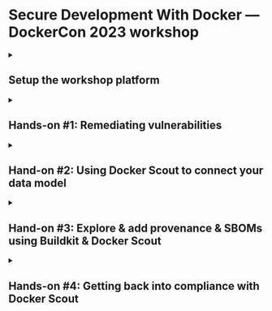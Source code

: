 # Secure Development With Docker &mdash; DockerCon 2023 workshop

<details><summary><h2>Setup the workshop platform</h2></summary>

### Requirements

- git
- Docker Desktop 4.24.0 or greater
- Docker Hub account `$ORG`

Docker Desktop must be configured to use containerd.  In Docker Desktop, go to
the Settings (⚙️ icon) &gt; Features in development and make sure the box next
to "Use containerd for pulling and storing images". If you changed the setting,
click the "Apply & Restart" button.

![Docker Desktop settings](./ss/desktop-containerd.png)

### Prerequisites

> *Conventions:*
> `$ORG` is the name of the Docker Hub account you will use.
> It can be a personal or a team one. Better if you have full ownership on it.

1. Clone the repository on your local machine
2. (optional) export `ORG` environment variable so you can more easily copy/paste commands

   ```console
   export ORG=<your organization namespace>
   ```
3. Configure organization for Docker Scout

   ```console
   docker scout config organization $ORG
   ```
4. Copy `env.dist` file to `.env`
5. Edit `.env` and set `NAMESPACE` to `$ORG`
6. Enroll your organization to Docker Scout

   ```console
   docker scout enroll $ORG
   ```
7. Checkout Hands-On #1

   ```console
   git checkout hands-on-1
   ```
8. Build demo images

   ```console
   docker compose --profile images build
   ```

   > This command will build two images we will explore.
   > To know more about how they are built look at
   > [`./docker-compose.yml`](./docker-compose.yml) and
   > [`./backend/Dockerfile`](./backend/Dockerfile) that
   > contains the build definitions.

   > In case of network issues, you can also build the following
   > image that is prebuilt and don't need extra dependencies.

   ```console
   docker compose --profile low_network build
   ```
</details>

<details><summary><h2>Hands-on #1: Remediating vulnerabilities</h2></summary>

### Reset git repository

```console
git reset --hard hands-on-1
```

### Base Image Fix (Docker Desktop)

1. Open Docker Desktop and select the image `$ORG/scout-demo-service:v1`

   ![](./ss/layer_view_scout-demo-service_v1.png)
2. Take the time to explore the different information displayed on this page

   - Image hierarchy, layers and the Images tab
   - Vulnerabilities
   - Packages

3. Select your base image and explore vulnerabilities specific to the base image.
   Then select "Recommendations for base image…" in the "Recommended fixes"
   dropdown in the upper right portion of the window.

   ![](./ss/select-base-image.png)

4. Select _Change base image_ and set the current image to 3.14

   ![](./ss/change-base-image.png)

5. Open [`frontend/Dockerfile`](./frontend/Dockerfile) in your favorite file editor
   and apply the "Tag is preferred tag" recommendation, i.e., change the `FROM` line to

   ```dockerfile
   FROM alpine:3.18
   ```

6. (optional) Update the tag to `v2` in [`docker-compose.yml`](./docker-compose.yml)
7. Rebuild the image

   ```console
   docker compose --profile scout-demo-service build
   ```
8. Open the image inside Desktop and see the impact of your change

   ![](./ss/layer_view_scout-demo-service_v2.png)

### Base Image Fix (Docker Scout CLI)

1. Run `docker scout cves` command against the image you just built:

   ```console
   docker scout cves $ORG/scout-demo-service:v1
   ```

   ![](./ss/scout-demo-service-v1-cves.png)
2. (optional) Explore the filters options from `docker scout cves` command
3. (optional) See vulnerable packages only

   ```console
   docker scout cves --format only-packages --only-vuln-packages $ORG/scout-demo-service:v1
   ```

   ![](./ss/scout-demo-service-v1-only-vuln-packages.png)

4. Explore base image recommendations using `docker scout recommendations`

   -> specify the tag upfront, like we selected it in Docker Desktop

   ```console
   docker scout recommendations --tag 3.14 $ORG/scout-demo-service:v1
   ```

   ![](./ss/scout-demo-service-v1-recommendations.png)

5. Apply the "Tag is preferred tag" recommendation to the [`frontend/Dockerfile`](./frontend/Dockerfile)
6. (optional) Update the tag to `v2` in [`docker-compose.yml`](./docker-compose.yml)
7. Rebuild the image

   ```console
   docker compose --profile scout-demo-service build
   ```
8. Run `docker scout cves` command against the image you just built and see the changes:

   ```console
   docker scout cves $ORG/scout-demo-service:v2
   ```

   ![](./ss/scout-demo-service-v2-cves.png)
9. Compare the two images to see the differences:

   ```console
   docker scout compare $ORG/scout-demo-service:v2 --to $ORG/scout-demo-service:v1
   ```

   ![](./ss/scout-demo-service-compare.png)

### Application Dependency Fix

1. Explore the still existing vulnerabilities: (Desktop or CLI)
   - find vulnerable package
   - find fix version
2. Update [`package.json`](./frontend/package.json) to upgrade the dependency
3. (optional) Update the tag to `v3` in [`docker-compose.yml`](./docker-compose.yml)
4. Rebuild the image
5. Explore the built image to see what changed
   - using Desktop
   - using CLI

### Extra Command

1. Get a quick overview of your image, including vulnerabilities and recommendations

   ```console
   docker scout quickview $ORG/scout-demo-service:v1
   ```

### Extra Image

Repeat the above steps for the `$ORG/scout-demo-service-back:v1` image (or any other image you have).

</details>

<details><summary><h2>Hand-on #2: Using Docker Scout to connect your data model</h2></summary>

### Reset git repository

```console
git reset --hard hands-on-2
```

### Registry - https://scout.docker.com Integration

#### Create repositories

Go to https://hub.docker.com and create repositories for the images you will push

- `$ORG/scout-demo-service`
- `$ORG/scout-demo-service-back`

#### Enable repositories for Docker Scout

_Option 1: Use Docker Scout Dashboard_

1. Go to https://scout.docker.com
2. Select your organization in the dropdown next to your user
3. Open the settings menu (⚙️ icon) and select _Repository settings_
4. Select the repository to enable and enable it

_Option 2: Docker Hub Integration using the CLI_

```console
docker scout repo enable $ORG/scout-demo-service
```

```console
docker scout repo enable $ORG/scout-demo-service-back
```

### Push images

1. Push an image to Hub

   ```console
   docker push $ORG/scout-demo-service:v1
   ```

2. Browse https://scout.docker.com and see your images (this might take up to a few minutes)

   ![](./ss/pushes_images.png)

### Analyze images

Reproduce the exploratory steps from _Hands-on #1_ on https://scout.docker.com.
Find vulnerabilities, package information and compare your images.

You can build and push the different versions of the images you previously built (with vulnerabilities or with fixes).
Or simply push the fixes you built in the first hands-on exercise.

```console
docker push $ORG/scout-demo-service:v3
```

### Record images to an environment

1. Record the image to an environment (adapt to your registry)

   ```console
   docker scout environment staging registry://$ORG/scout-demo-service:v1
   ```

   This will explicitly record the image that has been pushed to a registry, to the environment `staging`.

   ![](./ss/staging.png)

2. Investigate environment information from the CLI

   ```console
   docker scout environment
   ```

   ```console
   docker scout environment staging
   ```

3. Compare your fixed local image to the one recorded as part of the `staging` environment

   ```console
   docker scout compare local://$ORG/scout-demo-service:v3 --to-env staging
   ```

   ![](./ss/scout-demo-service-compare-staging.png)
4. Browse https://scout.docker.com

   - find images recorded to an environment
   - find vulnerabilities and packages in an environment
   - compare images between versions and/or environments

   ![](./ss/scout-demo-service-ui-compare.png)

5. Record `v3` to the staging environment

   ```console
   docker scout environment staging registry://$ORG/scout-demo-service:v3
   ```

6. Verify you have no vulnerabilities in `staging` at https://scout.docker.com &gt;
   Vulnerabilities and select the staging environment

7. Browse available integrations on https://scout.docker.com &gt;
   Settings (⚙️ icon) &gt; Integrations

</details>

<details><summary><h2>Hand-on #3: Explore & add provenance & SBOMs using Buildkit & Docker Scout</h2></summary>

### Reset git repository

```console
git reset --hard hands-on-3
```

### Provenance Attestation

Remember the `--tag` flag when we explore the base image recommendations or the dropdown to pick
the right one in the UI?

```console
docker scout recommendations --tag 3.14 $ORG/scout-demo-service:v1
```

This tag was needed because the base image exists under different tag (`latest`, `3`, `3.14` at least)
and the information contained in the image are not sufficient to pick the right one.

So let's fix that.

1. We have added a new command to the _end_ of the [`frontend/Dockerfile`](frontend/Dockerfile)
   so it gets rebuilt, but quickly

   ```dockerfile
   ENV DUMMY=1
   ```

   (this line was introduced when you reset to the `hands-on-3` tag above)
2. Build a new image with the _provenance_ attestation

   ```console
   ( cd frontend && \
     docker build -t $ORG/scout-demo-service:provenance \
       --provenance=mode=max --push . )
   ```
3. Get recommendations about the image that has been pushed

   ```console
   docker scout recommendations registry://$ORG/scout-demo-service:provenance
   ```

   This time you didn't provided the `--tag` and it picked the right one!

   > Base image is `alpine:3.14`

4. How did it do that? Let's look at the provenance.

   ```console
   docker buildx imagetools inspect $ORG/scout-demo-service:provenance \
     --format '{{ json .Provenance.SLSA }}'
   ```

   (note we are extracting an element called `SLSA`!)
   That is a lot of information. Let's focus on information about the base image.
   One place to see that is in the first element of the `llbDefinition` array:

   ```console
   docker buildx imagetools inspect $ORG/scout-demo-service:provenance \
     --format '{{ json .Provenance.SLSA }}' | jq '.buildConfig.llbDefinition[0]'
   ```

   (requires the [`jq`](https://jqlang.github.io/jq/) command)
   See how the identifier has the exact SHA used as the base image?

> **Note on `push` and `registry://`**
>
> We need to access the provenance attestation from the image. It's written at the level
> of the _Image Index_ (same as for multi-arch images). The local Docker daemon doesn't allow
> currently to easily access those information.
>
> But they are available from registries. So when pushed, all these extra information will
> be available and CLI or https://scout.docker.com tools will be able to use them.

### SBOM

When an image is used on the CLI or pushed to https://scout.docker.com one of the first
steps is to index it. It means to go through the image and find all the packages for instance.

It also means this action might be performed multiple times, like if we want to see
the vulnerabilities of the image from different computers.

But it's possible to generate SBOM at the build time and push it along with the image.
That way, whatever the size of the initial image, we will only require the SBOM (enhanced
with provenance if available) and it will make all the CLI actions faster and be sure
the information displayed on https://scout.docker.com are the right ones.

1. Change the value of the environment variable at the end of [`frontend/Dockerfile`](frontend/Dockerfile)
   so the image gets rebuilt and pushed, quickly

   ```dockerfile
   ENV DUMMY=2
   ```

2. Build a new image with an _SBOM_ attestation (and keep the provenance!)

   ```console
   ( cd frontend && \
     docker build -t $ORG/scout-demo-service:attests \
       --sbom=generator=docker/scout-sbom-indexer \
       --provenance=mode=max --push . )
   ```
3. Run any `docker scout` CLI command, e.g.,

   ```
   docker scout quickview $ORG/scout-demo-service:attests
   ```

   and you should see:

   > ✓ Provenance obtained from attestation
   > ✓ SBOM obtained from attestation, 79 packages indexed

   This means we only get the SBOM from the attestation, and we are not indexing locally
   the image anymore. It's faster and more accurate.

### Explore SBOM

1. Extract the SBOM in `SPDX` format:

   ```console
   docker scout sbom --format spdx registry://$ORG/scout-demo-service:attests
   ```

   That is a lot of process. Let's look at some more useful format options.
2. Display packages of the image:

   ```console
   docker scout sbom --format list registry://$ORG/scout-demo-service:attests
   ```

   ![](./ss/package-list.png)
3. Display vulnerable packages:

   ```console
   docker scout cves --format only-packages --only-vuln-packages registry://$ORG/scout-demo-service:attests
   ```

   ![](./ss/vuln-packages.png)

</details>

<details><summary><h2>Hands-on #4: Getting back into compliance with Docker Scout</h2></summary>

### Reset git repository

```console
git reset --hard hands-on-4
```

### Explore policy

Up to now, we've focused on single images. Now let's see how policy highlights
concerns across all our images.

1. Build and push both images in the app.

   ```console
   ( cd frontend && \
     docker build -t $ORG/scout-demo-service:4 \
       --sbom=generator=docker/scout-sbom-indexer \
       --provenance=mode=max --push . )
   ```

   ```console
   ( cd backend && \
     docker build -t $ORG/scout-demo-service-back:4 \
       --sbom=generator=docker/scout-sbom-indexer \
       --provenance=mode=max --push . )
   ```

2. View policy status for a single image using the CLI

   ```console
   docker scout policy $ORG/scout-demo-service-back:4
   ```

   ![scout policy backend](./ss/policy-backend.png)

3. Go to https://scout.docker.com and click on "Policies EA" at the top

   ![scout policy web site](./ss/policy.png)

4. Explore the "Critical and high vulnerabilities with fixes" policy and view the details
   on the `$ORG/scout-demo-service`

### Improve policy compliance

1. From looking through the layers before, we know how to fix that. Let's update the base image
   in [`frontend/Dockerfile`](frontend/Dockerfile):

   ```dockerfile
   FROM alpine:3.18
   ```

2. Now rebuild, incrementing the tag

   ```console
   ( cd frontend && \
     docker build -t $ORG/scout-demo-service:4.1 \
       --sbom=generator=docker/scout-sbom-indexer \
       --provenance=mode=max --load . )
   ```

3. Note we did not push the image in the previous step. Entirely locally, we can see if we have
   improve policy compliance using the `compare` command we used previously when focusing on
   fixing vulnerabilities

   ```console
   docker scout compare $ORG/scout-demo-service:4.1 --to $ORG/scout-demo-service:4
   ```

   ![scout policy compare 0](./ss/policy-compare-0.png)
   ![scout policy compare 1](./ss/policy-compare-1.png)

   Scrolling past the Overview to the Policies section of the output, you can see you improved
   two policies without pushing images or running CI.

4. We see from the above command that while we are now compliant with the "All critical
   vulnerabilities", we are still not in compliance with the "Critical and high
   vulnerabilities with fixes" policy, there are still two high vulnerabilities. From our first
   hands-on earlier today, we know how to fix that too. Update the express dependency in
   [`frontend/package.json`](frontend/package.json) to version 4.17.3 and rebuild the image.

   ```console
   ( cd frontend && \
     docker build -t $ORG/scout-demo-service:4.2 \
       --sbom=generator=docker/scout-sbom-indexer \
       --provenance=mode=max --load . )
   ```

5. Run the `compare` command again to see if we are fully compliant

   ```console
   docker scout compare $ORG/scout-demo-service:4.2 --to $ORG/scout-demo-service:4
   ```

6. That did the trick, so push the image

   ```console
   docker push $ORG/scout-demo-service:4.2
   ```

7. Go to https://scout.docker.com

   ![scout policy web fix](./ss/policy-fix.png)

### Extra Image

Repeat the above steps for the `$ORG/scout-demo-service-back` image (or any other image you have).

</details>
